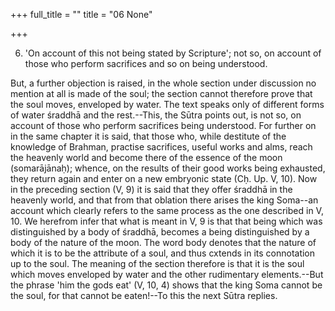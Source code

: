 +++
full_title = ""
title = "06 None"

+++


6. 'On account of this not being stated by Scripture'; not so, on account of those who perform sacrifices and so on being understood.

But, a further objection is raised, in the whole section under discussion no mention at all is made of the soul; the section cannot therefore prove that the soul moves, enveloped by water. The text speaks only of different forms of water śraddhā and the rest.--This, the Sūtra points out, is not so, on account of those who perform sacrifices being understood. For further on in the same chapter it is said, that those who, while destitute of the knowledge of Brahman, practise sacrifices, useful works and alms, reach the heavenly world and become there of the essence of the moon (somarājānaḥ); whence, on the results of their good works being exhausted, they return again and enter on a new embryonic state (Cḥ. Up. V, 10). Now in the preceding section (V, 9) it is said that they offer śraddhā in the heavenly world, and that from that oblation there arises the king Soma--an account which clearly refers to the same process as the one described in V, 10. We herefrom infer that what is meant in V, 9 is that that being which was distinguished by a body of śraddhā, becomes a being distinguished by a body of the nature of the moon. The word body denotes that the nature of which it is to be the attribute of a soul, and thus cxtends in its connotation up to the soul. The meaning of the section therefore is that it is the soul which moves enveloped by water and the other rudimentary elements.--But the phrase 'him the gods eat' (V, 10, 4) shows that the king Soma cannot be the soul, for that cannot be eaten!--To this the next Sūtra replies.

